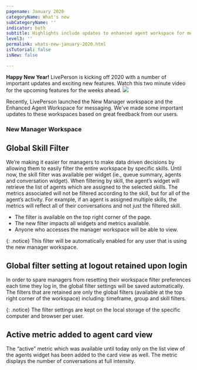 ```yaml
---
pagename: January 2020
categoryName: What's new
subCategoryName: ''
indicator: both
subtitle: Highlights include updates to enhanced agent workspace for messaging, new manager workspace & New application Dashboard
level3: ''
permalink: whats-new-january-2020.html
isTutorial: false
isNew: false

---
```

**Happy New Year!**
LivePerson is kicking off 2020 with a number of important updates and exciting new features.
Watch this two minute video for the upcoming features for the weeks ahead.
![](img/Whats-new-jan-2020-1.png)

Recently, LivePerson launched the New Manager workspace and the Enhanced Agent Workspace for messaging. We’ve made some important updates to these workspaces based on great feedback from our users.

### New Manager Workspace 

## Global Skill Filter
We’re making it easier for managers to make data driven decisions by allowing them to easily filter the entire workspace by specific skills. Until now, the skill filter was available per widget (ie., queue summary, agents and conversation widget). 
When filtering by skill, the agent’s widget will retrieve the list of agents which are assigned to the selected skills.  The metrics associated will not be filtered according to the skill, but for all of the agent’s activity. For example, if an agent is assigned multiple skills, the metrics will reflect all of their conversations and not just the filtered skill.
- The filter is available on the top right corner of the page.
- The new filter impacts all widgets and metrics available.
- Anyone who accesses the manager workspace will be able to view.

{: .notice}
This filter will be automatically enabled for any user that is using the new manager workspace.

## Global filter setting at logout retained upon login 
In order to spare managers from resetting their workspace filter preferences each time they log in, the global filter settings will be saved automatically. The filters that are retained are only the global filters (available at the top right corner of the workspace) including: timeframe, group and skill filters. 

{: .notice}
The filter settings are kept on the local storage of the specific computer and browser per user.

## Active metric added to agent card view  
The “active” metric which was available until today only on the list view of the agents widget has been added to the card view as well. The metric displays the number of conversations at full intensity. 



